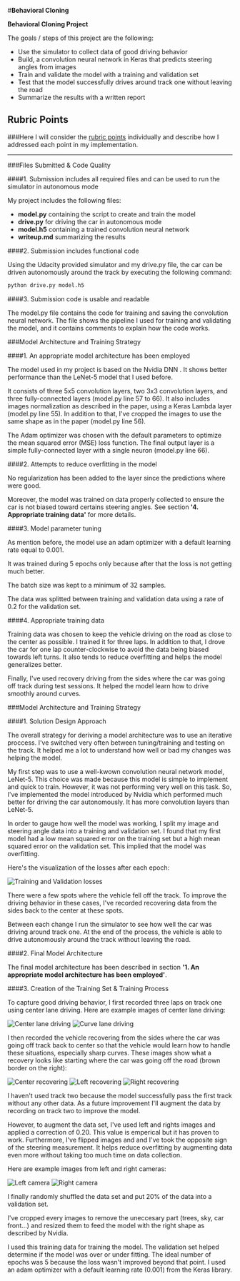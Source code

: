 #**Behavioral Cloning** 

**Behavioral Cloning Project**

The goals / steps of this project are the following:

* Use the simulator to collect data of good driving behavior
* Build, a convolution neural network in Keras that predicts steering angles from images
* Train and validate the model with a training and validation set
* Test that the model successfully drives around track one without leaving the road
* Summarize the results with a written report


[//]: # (Image References)

[center_straight_line]: ./output/Centre_Lane.jpg "Center Straight Line"
[center_curve]: ./output/Curve_Centre_Lane.jpg "Center Curve"
[left]: ./output/LeftCamera.jpg "Left Camera"
[right]: ./output/RightCamera.jpg "Right Camera"
[center_recovering]: ./output/CentreRecovering.jpg "Center Recovering"
[left_recovering]: ./output/Left_Recovering.jpg "Left Recovering"
[right_recovering]: ./output/RightRecovering.jpg "Right Recovering"
[training_validation_loss]: ./output/Figure_1.png "Training and Validation losses"

## Rubric Points
###Here I will consider the [rubric points](https://review.udacity.com/#!/rubrics/432/view) individually and describe how I addressed each point in my implementation.  

---
###Files Submitted & Code Quality

####1. Submission includes all required files and can be used to run the simulator in autonomous mode

My project includes the following files:

* **model.py** containing the script to create and train the model
* **drive.py** for driving the car in autonomous mode
* **model.h5** containing a trained convolution neural network 
* **writeup.md** summarizing the results

####2. Submission includes functional code

Using the Udacity provided simulator and my drive.py file, the car can be driven autonomously around the track by executing the following command:

```sh
python drive.py model.h5
```

####3. Submission code is usable and readable

The model.py file contains the code for training and saving the convolution neural network. The file shows the pipeline I used for training and validating the model, and it contains comments to explain how the code works.

###Model Architecture and Training Strategy

####1. An appropriate model architecture has been employed

The model used in my project is based on the Nvidia DNN . It shows better performance than the LeNet-5 model that I used before. 

It consists of three 5x5 convolution layers, two 3x3 convolution layers, and three fully-connected layers (model.py line 57 to 66). It also includes images normalization as described in the paper, using a Keras Lambda layer (model.py line 55). In addition to that, I've cropped the images to use the same shape as in the paper (model.py line 56).

The Adam optimizer was chosen with the default parameters to optimize the mean squared error (MSE) loss function. The final output layer is a simple fully-connected layer with a single neuron (model.py line 66).

####2. Attempts to reduce overfitting in the model

No regularization has been added to the layer since the predictions where were good. 

Moreover, the model was trained on data properly collected to ensure the car is not biased toward certains steering angles. See section **'4. Appropriate training data'** for more details.

####3. Model parameter tuning

As mention before, the model use an adam optimizer with a default learning rate equal to 0.001. 

It was trained during 5 epochs only because after that the loss is not getting much better. 

The batch size was kept to a minimum of 32 samples. 

The data was splitted between training and validation data using a rate of 0.2 for the validation set.

####4. Appropriate training data

Training data was chosen to keep the vehicle driving on the road as close to the center as possible. I trained it for three laps. In addition to that, I drove the car for one lap counter-clockwise to avoid the data being biased towards left turns. It also tends to reduce overfitting and helps the model generalizes better.

Finally, I've used recovery driving from the sides where the car was going off track during test sessions. It helped the model learn how to drive smoothly around curves.


###Model Architecture and Training Strategy

####1. Solution Design Approach

The overall strategy for deriving a model architecture was to use an iterative proccess. I've switched very often between tuning/training and testing on the track. It helped me a lot to understand how well or bad my changes was helping the model.

My first step was to use a well-kwown convolution neural network model, LeNet-5. This choice was made because this model is simple to implement and quick to train. However, it was not performing very well on this task. So, I've implemented the model introduced by Nvidia which performed much better for driving the car autonomously. It has more convolution layers than LeNet-5.

In order to gauge how well the model was working, I split my image and steering angle data into a training and validation set. I found that my first model had a low mean squared error on the training set but a high mean squared error on the validation set. This implied that the model was overfitting.

Here's the visualization of the losses after each epoch:

![Training and Validation losses][training_validation_loss]

There were a few spots where the vehicle fell off the track. To improve the driving behavior in these cases, I've recorded recovering data from the sides back to the center at these spots.

Between each change I run the simulator to see how well the car was driving around track one. At the end of the process, the vehicle is able to drive autonomously around the track without leaving the road.

####2. Final Model Architecture

The final model architecture has been described in section **'1. An appropriate model architecture has been employed'**.

####3. Creation of the Training Set & Training Process

To capture good driving behavior, I first recorded three laps on track one using center lane driving. Here are example images of center lane driving:

![Center lane driving][center_straight_line]
![Curve lane driving][center_curve]

I then recorded the vehicle recovering from the sides where the car was going off track back to center so that the vehicle would learn how to handle these situations, especially sharp curves. These images show what a recovery looks like starting where the car was going off the road (brown border on the right):

![Center recovering][center_recovering]
![Left recovering][left_recovering]
![Right recovering][right_recovering]

I haven't used track two because the model successfully pass the first track without any other data. As a future improvement I'll augment the data by recording on track two to improve the model.

However, to augment the data set, I've used left and rights images and applied a correction of 0.20. This value is emperical but it has proven to work. Furthermore, I've flipped images and and I've took the opposite sign of the steering measurement. It helps reduce overfitting by augmenting data even more without taking too much time on data collection.

Here are example images from left and right cameras:

![Left camera][left]
![Right camera][right]

I finally randomly shuffled the data set and put 20% of the data into a validation set.  

I've cropped every images to remove the uneccesary part (trees, sky, car front...) and resized them to feed the model with the right shape as described by Nvidia.

I used this training data for training the model. The validation set helped determine if the model was over or under fitting. The ideal number of epochs was 5 because the loss wasn't improved beyond that point. I used an adam optimizer with a default learning rate (0.001) from the Keras library.